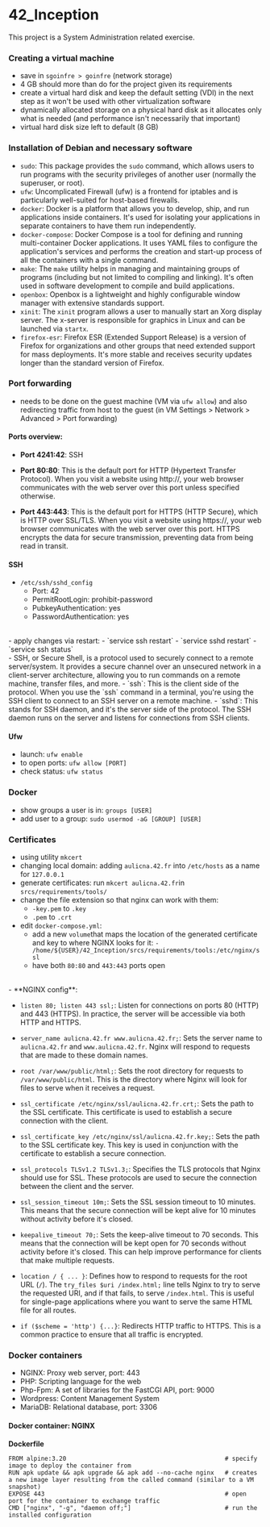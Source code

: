 # 42_Inception

 This project is a System Administration related exercise.

### Creating a virtual machine
- save in `sgoinfre > goinfre` (network storage)
- 4 GB should more than do for the project given its requirements
- create a virtual hard disk and keep the default setting (VDI) in the next step as it won't be used with other virtualization software
- dynamically allocated storage on a physical hard disk as it allocates only what is needed (and performance isn't necessarily that important)
- virtual hard disk size left to default (8 GB)

### Installation of Debian and necessary software
- `sudo`: This package provides the `sudo` command, which allows users to run programs with the security privileges of another user (normally the superuser, or root).
- `ufw`: Uncomplicated Firewall (ufw) is a frontend for iptables and is particularly well-suited for host-based firewalls.
- `docker`: Docker is a platform that allows you to develop, ship, and run applications inside containers. It's used for isolating your applications in separate containers to have them run independently.
- `docker-compose`: Docker Compose is a tool for defining and running multi-container Docker applications. It uses YAML files to configure the application's services and performs the creation and start-up process of all the containers with a single command.
- `make`: The `make` utility helps in managing and maintaining groups of programs (including but not limited to compiling and linking). It's often used in software development to compile and build applications.
- `openbox`: Openbox is a lightweight and highly configurable window manager with extensive standards support. 
- `xinit`: The `xinit` program allows a user to manually start an Xorg display server. The x-server is responsible for graphics in Linux and can be launched via `startx`.
- `firefox-esr`: Firefox ESR (Extended Support Release) is a version of Firefox for organizations and other groups that need extended support for mass deployments. It's more stable and receives security updates longer than the standard version of Firefox.

### Port forwarding
- needs to be done on the guest machine (VM via `ufw allow`) and also redirecting traffic from host to the guest (in VM Settings > Network > Advanced > Port forwarding)

#### Ports overview:
- **Port 4241:42**: SSH
- **Port 80:80**: This is the default port for HTTP (Hypertext Transfer Protocol). When you visit a website using http://, your web browser communicates with the web server over this port unless specified otherwise.

- **Port 443:443**: This is the default port for HTTPS (HTTP Secure), which is HTTP over SSL/TLS. When you visit a website using https://, your web browser communicates with the web server over this port. HTTPS encrypts the data for secure transmission, preventing data from being read in transit.


#### SSH
- `/etc/ssh/sshd_config`
  - Port: 42
  - PermitRootLogin: prohibit-password
  - PubkeyAuthentication: yes
  - PasswordAuthentication: yes
<br>
- apply changes via restart:
  - `service ssh restart`
  - `service sshd restart`
  - `service ssh status`
<br>
- SSH, or Secure Shell, is a protocol used to securely connect to a remote server/system. It provides a secure channel over an unsecured network in a client-server architecture, allowing you to run commands on a remote machine, transfer files, and more.
  - `ssh`: This is the client side of the protocol. When you use the `ssh` command in a terminal, you're using the SSH client to connect to an SSH server on a remote machine.
  - `sshd`: This stands for SSH daemon, and it's the server side of the protocol. The SSH daemon runs on the server and listens for connections from SSH clients. 

#### Ufw
- launch: `ufw enable`
- to open ports: `ufw allow [PORT]`
- check status: `ufw status`

### Docker
- show groups a user is in: `groups [USER]`
- add user to a group: `sudo usermod -aG [GROUP] [USER]`

### Certificates
- using utility `mkcert`
- changing local domain: adding `aulicna.42.fr` into `/etc/hosts` as a name for `127.0.0.1`
- generate certificates: run `mkcert aulicna.42.fr`in `srcs/requirements/tools/`
- change the file extension so that nginx can work with them:
  - `-key.pem` to `.key`
  - `.pem` to `.crt`
- edit `docker-compose.yml`:
  - add a new `volume`that maps the location of the generated certificate and key to where NGINX looks for it: `- /home/${USER}/42_Inception/srcs/requirements/tools:/etc/nginx/ssl`
  - have both `80:80` and `443:443` ports open
<br>
- **NGINX config**:
  
  - `listen 80; listen 443 ssl;`: Listen for connections on ports 80 (HTTP) and 443 (HTTPS). In practice, the server will be accessible via both HTTP and HTTPS.
  
  - `server_name aulicna.42.fr www.aulicna.42.fr;`: Sets the server name to `aulicna.42.fr` and `www.aulicna.42.fr`. Nginx will respond to requests that are made to these domain names.
  
  - `root /var/www/public/html;`: Sets the root directory for requests to `/var/www/public/html`. This is the directory where Nginx will look for files to serve when it receives a request.
  
  - `ssl_certificate /etc/nginx/ssl/aulicna.42.fr.crt;`: Sets the path to the SSL certificate. This certificate is used to establish a secure connection with the client.
  
  - `ssl_certificate_key /etc/nginx/ssl/aulicna.42.fr.key;`: Sets the path to the SSL certificate key. This key is used in conjunction with the certificate to establish a secure connection.
  
  - `ssl_protocols TLSv1.2 TLSv1.3;`: Specifies the TLS protocols that Nginx should use for SSL. These protocols are used to secure the connection between the client and the server.
  
  - `ssl_session_timeout 10m;`: Sets the SSL session timeout to 10 minutes. This means that the secure connection will be kept alive for 10 minutes without activity before it's closed.
  
  - `keepalive_timeout 70;`: Sets the keep-alive timeout to 70 seconds. This means that the connection will be kept open for 70 seconds without activity before it's closed. This can help improve performance for clients that make multiple requests.
  
  - `location / { ... }`: Defines how to respond to requests for the root URL (`/`). The `try_files $uri /index.html;` line tells Nginx to try to serve the requested URI, and if that fails, to serve `/index.html`. This is useful for single-page applications where you want to serve the same HTML file for all routes.
  
  - `if ($scheme = 'http') {...}`: Redirects HTTP traffic to HTTPS. This is a common practice to ensure that all traffic is encrypted.

### Docker containers
- NGINX: Proxy web server, port: 443
- PHP: Scripting language for the web
- Php-Fpm: A set of libraries for the FastCGI API, port: 9000
- Wordpress: Content Management System
- MariaDB: Relational database, port: 3306

#### Docker container: NGINX

**Dockerfile**
```
FROM alpine:3.20											# specify image to deploy the container from
RUN apk update && apk upgrade && apk add --no-cache nginx	# creates a new image layer resulting from the called command (similar to a VM snapshot)
EXPOSE 443													# open port for the container to exchange traffic
CMD ["nginx", "-g", "daemon off;"]							# run the installed configuration
```